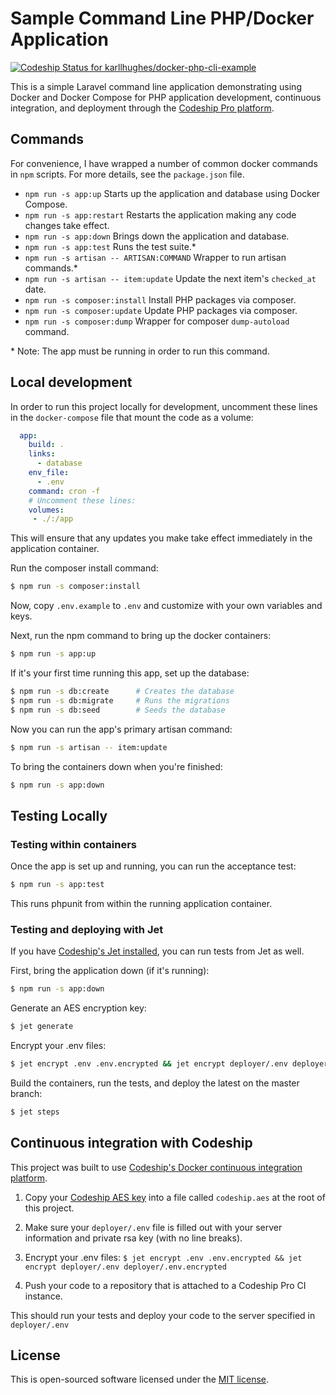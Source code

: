 # Sample Command Line PHP/Docker Application

[ ![Codeship Status for karllhughes/docker-php-cli-example](https://app.codeship.com/projects/95ab9250-05a3-0135-8091-7a325a44f9f4/status?branch=master)](https://app.codeship.com/projects/213574)

This is a simple Laravel command line application demonstrating using Docker and Docker Compose for PHP application development, continuous integration, and deployment through the [Codeship Pro platform](https://codeship.com/features/pro).

## Commands
For convenience, I have wrapped a number of common docker commands in `npm` scripts. For more details, see the `package.json` file.

- `npm run -s app:up` Starts up the application and database using Docker Compose.
- `npm run -s app:restart` Restarts the application making any code changes take effect.
- `npm run -s app:down` Brings down the application and database.
- `npm run -s app:test` Runs the test suite.\*
- `npm run -s artisan -- ARTISAN:COMMAND` Wrapper to run artisan commands.\*
- `npm run -s artisan -- item:update` Update the next item's `checked_at` date.
- `npm run -s composer:install` Install PHP packages via composer.
- `npm run -s composer:update` Update PHP packages via composer.
- `npm run -s composer:dump` Wrapper for composer `dump-autoload` command.

\* Note: The app must be running in order to run this command.

## Local development
In order to run this project locally for development, uncomment these lines in the `docker-compose` file that mount the code as a volume:

```yaml
  app:
    build: .
    links:
      - database
    env_file:
      - .env
    command: cron -f
    # Uncomment these lines:
    volumes:
     - ./:/app
```

This will ensure that any updates you make take effect immediately in the application container.

Run the composer install command:

```bash
$ npm run -s composer:install
```

Now, copy `.env.example` to `.env` and customize with your own variables and keys.

Next, run the npm command to bring up the docker containers:

```bash
$ npm run -s app:up
```

If it's your first time running this app, set up the database:

```bash
$ npm run -s db:create      # Creates the database
$ npm run -s db:migrate     # Runs the migrations
$ npm run -s db:seed        # Seeds the database
```

Now you can run the app's primary artisan command:

```bash
$ npm run -s artisan -- item:update
```

To bring the containers down when you're finished:

```bash
$ npm run -s app:down
```

## Testing Locally

### Testing within containers

Once the app is set up and running, you can run the acceptance test:

```bash
$ npm run -s app:test
```

This runs phpunit from within the running application container.

### Testing and deploying with Jet

If you have [Codeship's Jet installed](https://documentation.codeship.com/pro/getting-started/installation/), you can run tests from Jet as well.

First, bring the application down (if it's running):

```bash
$ npm run -s app:down
```

Generate an AES encryption key:

```bash
$ jet generate
```

Encrypt your .env files:

```bash
$ jet encrypt .env .env.encrypted && jet encrypt deployer/.env deployer/.env.encrypted
```

Build the containers, run the tests, and deploy the latest on the master branch:

```bash
$ jet steps
```
 
## Continuous integration with Codeship

This project was built to use [Codeship's Docker continuous integration platform](https://codeship.com/features/pro).

1. Copy your [Codeship AES key](https://documentation.codeship.com/pro/getting-started/encryption/#getting-the-key) into a file called `codeship.aes` at the root of this project.

2. Make sure your `deployer/.env` file is filled out with your server information and private rsa key (with no line breaks).

2. Encrypt your .env files: `$ jet encrypt .env .env.encrypted && jet encrypt deployer/.env deployer/.env.encrypted`

3. Push your code to a repository that is attached to a Codeship Pro CI instance.

This should run your tests and deploy your code to the server specified in `deployer/.env`

## License

This is open-sourced software licensed under the [MIT license](http://opensource.org/licenses/MIT).
